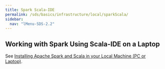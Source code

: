 ```yaml
---
title: Spark Scala-IDE
permalink: /sds/basics/infrastructure/local/sparkScala/
sidebar:
  nav: "lMenu-SDS-2.2"
---
```


## Working with Spark Using Scala-IDE on a Laptop

See [Installing Apache Spark and Scala in your Local Machine (PC or Laptop)](sparkScala/install/scalaIDE). 

